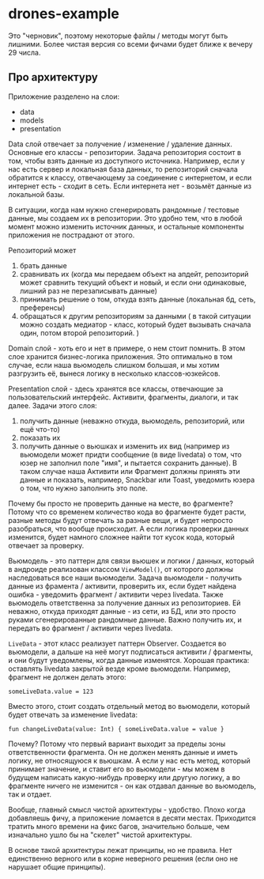 # drones-example

Это "черновик", поэтому некоторые файлы / методы могут быть лишними. Более чистая версия со всеми фичами будет ближе к вечеру 29 числа.

## Про архитектуру
Приложение разделено на слои:
- data
- models
- presentation

Data слой отвечает за получение / изменение / удаление данных. Основные его классы - репозитории.
Задача репозитория состоит в том, чтобы взять данные из доступного источника. Например, если у нас есть сервер и локальная база данных, то репозиторий сначала обратится к классу, отвечающему за соединение с интернетом, и если интернет есть - сходит в сеть. Если интернета нет - возьмёт данные из локальной базы.

В ситуации, когда нам нужно сгенерировать рандомные / тестовые данные, мы создаем их в репозитории. Это удобно тем, что в любой момент можно изменить источник данных, и остальные компоненты приложения не пострадают от этого.

Репозиторий может 
1) брать данные 
2) сравнивать их (когда мы передаем объект на апдейт, репозиторий может сравнить текущий объект и новый, и если они одинаковые, лишний раз не перезаписывать данные)
3) принимать решение о том, откуда взять данные (локальная бд, сеть, преференсы)
4) обращаться к другим репозиториям за данными ( в такой ситуации можно создать медиатор - класс, который будет вызывать сначала один, потом второй репозиторий. )

Domain слой - хоть его и нет в примере, о нем стоит помнить. В этом слое хранится бизнес-логика приложения. Это оптимально в том случае, если наша вьюмодель слишком большая, и мы хотим разгрузить её, вынеся логику в несколько классов-юзкейсов.

Presentation слой - здесь хранятся все классы, отвечающие за пользовательский интерфейс. Активити, фрагменты, диалоги, и так далее. 
Задачи этого слоя:
1) получить данные (неважно откуда, вьюмодель, репозиторий, или ещё что-то)
2) показать их
3) получить данные о вьюшках и изменить их вид (например из вьюмодели может придти сообщение (в виде livedata) о том, что юзер не заполнил поле "имя", и пытается сохранить данные). В таком случае наша Активити или Фрагмент должны принять эти данные и показать, например, Snackbar или Toast, уведомить юзера о том, что нужно заполнить это поле.

Почему бы просто не проверить данные на месте, во фрагменте? Потому что со временем количество кода во фрагменте будет расти, разные методы будут отвечать за разные вещи, и будет непросто разобраться, что вообще происходит. А если логика проверки данных изменится, будет намного сложнее найти тот кусок кода, который отвечает за проверку.

Вьюмодель - это паттерн для связи вьюшек и логики / данных, который в андроиде реализован классом `ViewModel()`, от которого должны наследоваться все наши вьюмодели.
Задача вьюмодели - получить данные из фрамента / активити, проверить их, если будет найдена ошибка - уведомить фрагмент / активити через livedata.
Также вьюмодель ответственна за получение данных из репозиториев. Ей неважно, откуда приходят данные - из сети, из БД, или это просто руками сгенерированные рандомные данные. Важно получить их, и передать во фрагмент / активити через livedata.

`LiveData` - этот класс реализует паттерн Observer. Создается во вьюмодели, а дальше на неё могут подписаться активити / фрагменты, и они будут уведомлены, когда данные изменятся. Хорошая практика: оставлять livedata закрытой везде кроме вьюмодели. 
Например, фрагмент не должен делать этого:

`someLiveData.value = 123`

Вместо этого, стоит создать отдельный метод во вьюмодели, который будет отвечать за изменение livedata:

`fun changeLiveData(value: Int) {
    someLiveData.value = value
}`

Почему? Потому что первый вариант выходит за пределы зоны ответственности фрагмента. Он не должен менять данные и иметь логику, не относящуюся к вьюшкам. А если у нас есть метод, который принимает значение, и ставит его во вьюмодели - мы можем в будущем написать какую-нибудь проверку или другую логику, а во фрагменте ничего не изменится - он как отдавал данные во вьюмодель, так и отдает.

Вообще, главный смысл чистой архитектуры - удобство. Плохо когда добавляешь фичу, а приложение ломается в десяти местах. Приходится тратить много времени на фикс багов, значительно больше, чем изначально ушло бы на "скелет" чистой архитектуры.

В основе такой архитектуры лежат принципы, но не правила. Нет единственно верного или в корне неверного решения (если оно не нарушает общие принципы).
